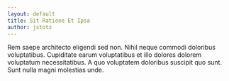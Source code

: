 ```yaml
---
layout: default
title: Sit Ratione Et Ipsa
author: jstotz
---
```


Rem saepe architecto eligendi sed non. Nihil neque commodi doloribus voluptatibus. Cupiditate earum voluptatibus et illo dolores dolorem voluptatum necessitatibus. A quo voluptatem doloribus suscipit quo sunt. Sunt nulla magni molestias unde.

